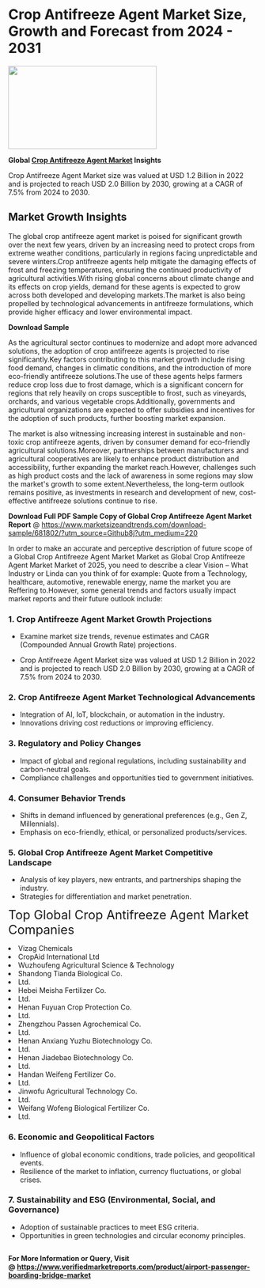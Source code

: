 <H1>Crop Antifreeze Agent Market Size, Growth and Forecast from 2024 - 2031</H1><img class="aligncenter size-medium wp-image-584254" src="https://thirdeyenews.in/wp-content/uploads/2024/09/Global-Market-Research-300x168.jpeg" alt="" width="300" height="168" /><p><strong>Global&nbsp;<a href="https://www.marketsizeandtrends.com/download-sample/681802/?utm_source=Github8j?utm_medium=220">Crop Antifreeze Agent Market</a> Insights</strong></p><p>Crop Antifreeze Agent Market size was valued at USD 1.2 Billion in 2022 and is projected to reach USD 2.0 Billion by 2030, growing at a CAGR of 7.5% from 2024 to 2030.</p><p><h2>Market Growth Insights</h2> <p>The global crop antifreeze agent market is poised for significant growth over the next few years, driven by an increasing need to protect crops from extreme weather conditions, particularly in regions facing unpredictable and severe winters.Crop antifreeze agents help mitigate the damaging effects of frost and freezing temperatures, ensuring the continued productivity of agricultural activities.With rising global concerns about climate change and its effects on crop yields, demand for these agents is expected to grow across both developed and developing markets.The market is also being propelled by technological advancements in antifreeze formulations, which provide higher efficacy and lower environmental impact.</p> <p><strong>Download Sample</strong></p> <p>As the agricultural sector continues to modernize and adopt more advanced solutions, the adoption of crop antifreeze agents is projected to rise significantly.Key factors contributing to this market growth include rising food demand, changes in climatic conditions, and the introduction of more eco-friendly antifreeze solutions.The use of these agents helps farmers reduce crop loss due to frost damage, which is a significant concern for regions that rely heavily on crops susceptible to frost, such as vineyards, orchards, and various vegetable crops.Additionally, governments and agricultural organizations are expected to offer subsidies and incentives for the adoption of such products, further boosting market expansion.</p> <p>The market is also witnessing increasing interest in sustainable and non-toxic crop antifreeze agents, driven by consumer demand for eco-friendly agricultural solutions.Moreover, partnerships between manufacturers and agricultural cooperatives are likely to enhance product distribution and accessibility, further expanding the market reach.However, challenges such as high product costs and the lack of awareness in some regions may slow the market's growth to some extent.Nevertheless, the long-term outlook remains positive, as investments in research and development of new, cost-effective antifreeze solutions continue to rise.</p> <p><span class=""><strong>Download Full PDF Sample Copy of Global Crop Antifreeze Agent Market Report</strong> @ <a href="https://www.marketsizeandtrends.com/download-sample/681802/?utm_source=Github8j?utm_medium=220" target="_blank">https://www.marketsizeandtrends.com/download-sample/681802/?utm_source=Github8j?utm_medium=220</a></span></p><p>In order to make an accurate and perceptive description of future scope of a Global&nbsp;Crop Antifreeze Agent Market Market as Global&nbsp;Crop Antifreeze Agent Market Market of 2025, you need to describe a clear Vision &ndash; What Industry or Linda can you think of for example: Quote from a Technology, healthcare, automotive, renewable energy, name the market you are Reffering to.However, some general trends and factors usually impact market reports and their future outlook include:</p><h3>1.&nbsp;<strong>Crop Antifreeze Agent Market Growth Projections</strong></h3><ul><li>Examine market size trends, revenue estimates and CAGR (Compounded Annual Growth Rate) projections.</li><li><p>Crop Antifreeze Agent Market size was valued at USD 1.2 Billion in 2022 and is projected to reach USD 2.0 Billion by 2030, growing at a CAGR of 7.5% from 2024 to 2030.</p></li></ul><h3>2.&nbsp;<strong>Crop Antifreeze Agent Market Technological Advancements</strong></h3><ul><li>Integration of AI, IoT, blockchain, or automation in the industry.</li><li>Innovations driving cost reductions or improving efficiency.</li></ul><h3>3.&nbsp;<strong>Regulatory and Policy Changes</strong></h3><ul><li>Impact of global and regional regulations, including sustainability and carbon-neutral goals.</li><li>Compliance challenges and opportunities tied to government initiatives.</li></ul><h3>4.&nbsp;<strong>Consumer Behavior Trends</strong></h3><ul><li>Shifts in demand influenced by generational preferences (e.g., Gen Z, Millennials).</li><li>Emphasis on eco-friendly, ethical, or personalized products/services.</li></ul><h3>5.&nbsp;<strong>Global Crop Antifreeze Agent Market Competitive Landscape</strong></h3><ul><li>Analysis of key players, new entrants, and partnerships shaping the industry.</li><li>Strategies for differentiation and market penetration.</li></ul><p data-pm-slice="1 1 []"><span style="color: inherit; font-family: inherit; font-size: 25px;">Top Global Crop Antifreeze Agent Market Companies</span></p><div class="" data-test-id=""><p><li>Vizag Chemicals</li><li> CropAid International Ltd</li><li> Wuzhoufeng Agricultural Science & Technology</li><li> Shandong Tianda Biological Co.</li><li> Ltd.</li><li> Hebei Meisha Fertilizer Co.</li><li> Ltd.</li><li> Henan Fuyuan Crop Protection Co.</li><li> Ltd.</li><li> Zhengzhou Passen Agrochemical Co.</li><li> Ltd.</li><li> Henan Anxiang Yuzhu Biotechnology Co.</li><li> Ltd.</li><li> Henan Jiadebao Biotechnology Co.</li><li> Ltd.</li><li> Handan Weifeng Fertilizer Co.</li><li> Ltd.</li><li> Jinwofu Agricultural Technology Co.</li><li> Ltd.</li><li> Weifang Wofeng Biological Fertilizer Co.</li><li> Ltd.</li></p></div><h3>6.&nbsp;<strong>Economic and Geopolitical Factors</strong></h3><ul><li>Influence of global economic conditions, trade policies, and geopolitical events.</li><li>Resilience of the market to inflation, currency fluctuations, or global crises.</li></ul><h3>7.&nbsp;<strong>Sustainability and ESG (Environmental, Social, and Governance)</strong></h3><ul><li>Adoption of sustainable practices to meet ESG criteria.</li><li>Opportunities in green technologies and circular economy principles.</li></ul><h2><strong style="font-size: 14px;">For More Information or Query, Visit @&nbsp;</strong><a style="background-color: #ffffff; font-size: 14px;" href="https://www.marketsizeandtrends.com/report/crop-antifreeze-agent-market/" target="_blank">https://www.verifiedmarketreports.com/product/airport-passenger-boarding-bridge-market</a></h2>